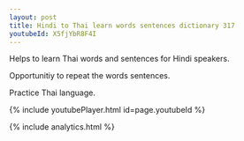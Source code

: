 ```yaml
---
layout: post
title: Hindi to Thai learn words sentences dictionary 317 
youtubeId: X5fjYbR8F4I
---
```

 
 
Helps to learn Thai words and sentences for Hindi speakers.

Opportunitiy to repeat the words sentences. 

Practice Thai language. 
 
{% include youtubePlayer.html id=page.youtubeId %}
 
 
{% include analytics.html %}